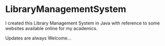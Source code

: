 # LibraryManagementSystem
I created this Library Management System in Java with reference to some websites available online for my academics. 

Updates are always Welcome...
